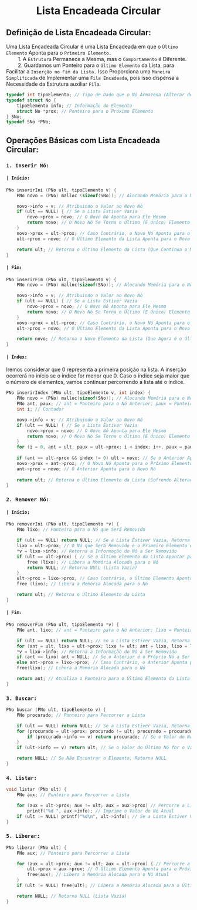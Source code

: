 <h1 align="center"> Lista Encadeada Circular </h1>

## Definição de Lista Encadeada Circular:
Uma Lista Encadeada Circular é uma Lista Encadeada em que o `Último Elemento` Aponta para o `Primeiro Elemento.` 
<br>&emsp;&emsp; 1. A `Estrutura` Permanece a Mesma, mas o `Comportamento` é Diferente. 
<br>&emsp;&emsp; 2. Guardamos um Ponteiro para o `Último Elemento` da Lista, para Facilitar a `Inserção no Fim da Lista.` Isso Proporciona uma `Maneira Simplificada` de Implementar uma `Fila Encadeada`, pois isso dispensa a Necessidade da Estrutura auxiliar `Fila`.

~~~c
typedef int tipoElemento; // Tipo de Dado que o Nó Armazena (Alterar de Acordo com o Problema)
typedef struct No {
	tipoElemento info; // Informação do Elemento
	struct No *prox; // Ponteiro para o Próximo Elemento
} SNo;
typedef SNo *PNo;
~~~



## Operações Básicas com Lista Encadeada Circular:
### `1. Inserir Nó:`
#### `| Início:`
~~~c
PNo inserirIni (PNo ult, tipoElemento v) {
	PNo novo = (PNo) malloc (sizeof(SNo)); // Alocando Memória para o Novo Nó

	novo->info = v; // Atribuindo o Valor ao Novo Nó
	if (ult == NULL) { // Se a Lista Estiver Vazia
		novo->prox = novo; // O Novo Nó Aponta para Ele Mesmo
		return novo; // O Novo Nó Se Torna o Último (E Único) Elemento da Lista
	}
	novo->prox = ult->prox; // Caso Contrário, o Novo Nó Aponta para o Primeiro Elemento da Lista
	ult->prox = novo; // O Último Elemento da Lista Aponta para o Novo Nó

	return ult; // Retorna o Último Elemento da Lista (Que Continua o Mesmo)
}
~~~
#### `| Fim:`
~~~c
PNo inserirFim (PNo ult, tipoElemento v) {
	PNo novo = (PNo) malloc(sizeof(SNo)); // Alocando Memória para o Novo Nó

	novo->info = v; // Atribuindo o Valor ao Novo Nó
	if (ult == NULL) { // Se a Lista Estiver Vazia
		novo->prox = novo; // O Novo Nó Aponta para Ele Mesmo
		return novo; // O Novo Nó Se Torna o Último (E Único) Elemento da Lista
	}
	novo->prox = ult->prox; // Caso Contrário, o Novo Nó Aponta para o Primeiro Elemento da Lista
	ult->prox = novo; // O Último Elemento da Lista Aponta para o Novo Nó

	return novo; // Retorna o Novo Elemento da Lista (Que Agora é o Último). Essa é a Única Diferença entre Inserir no Início e no Fim.
}
~~~
#### `| Índex:`
Iremos considerar que 0 representa a primeira posição na lista. A inserção ocorrerá no início se o índice for menor que 0. Caso o índice seja maior que o número de elementos, vamos continuar percorrendo a lista até o índice.
~~~c
PNo inserirIndex (PNo ult, tipoElemento v, int index) {
	PNo novo = (PNo) malloc(sizeof(SNo)); // Alocando Memória para o Novo Nó
	PNo ant, paux; // ant = Ponteiro para o Nó Anterior; paux = Ponteiro Auxiliar para Percorrer a Lista
	int i; // Contador

	novo->info = v; // Atribuindo o Valor ao Novo Nó
	if (ult == NULL) { // Se a Lista Estiver Vazia
		novo->prox = novo; // O Novo Nó Aponta para Ele Mesmo
		return novo; // O Novo Nó Se Torna o Último (E Único) Elemento da Lista
	}
	for (i = 0, ant = ult, paux = ult->prox; i < index; i++, paux = paux->prox) ant = paux; // Percorrendo a Lista até o Índice
	
	if (ant == ult->prox && index != 0) ult = novo; // Se o Anterior Apontar para o Primeiro Elemento, Significa que o Novo Nó é o Último Elemento da Lista ou o Primeiro. Decidiremos de acordo com o Índice.
	novo->prox = ant->prox; // O Novo Nó Aponta para o Próximo Elemento do Anterior de Onde Ele Será Inserido
	ant->prox = novo; // O Anterior Aponta para o Novo Nó
	
	return ult; // Retorna o Último Elemento da Lista (Sofrendo Alterações ou Não)
}
~~~

### `2. Remover Nó:`
#### `| Início:`
~~~c
PNo removerIni (PNo ult, tipoElemento *v) {
	PNo lixo; // Ponteiro para o Nó que Será Removido

	if (ult == NULL) return NULL; // Se a Lista Estiver Vazia, Retorna NULL
	lixo = ult->prox; // O Nó que Será Removido é o Primeiro Elemento da Lista
	*v = lixo->info; // Retorna a Informação do Nó a Ser Removido
	if (ult == ult->prox) { // Se o Último Elemento da Lista Apontar para Ele Mesmo (Lista Só Possui um Elemento)
		free (lixo); // Libera a Memória Alocada para o Nó
		return NULL; // Retorna NULL (Lista Vazia)
	}
	ult->prox = lixo->prox; // Caso Contrário, o Último Elemento Aponta para o Próximo do Nó a Ser Removido
	free (lixo); // Libera a Memória Alocada para o Nó

	return ult; // Retorna o Último Elemento da Lista
}
~~~
#### `| Fim:`
~~~c
PNo removerFim (PNo ult, tipoElemento *v) {
	PNo ant, lixo; // ant = Ponteiro para o Nó Anterior; lixo = Ponteiro para o Nó que Será Removido

	if (ult == NULL) return NULL; // Se a Lista Estiver Vazia, Retorna NULL
	for (ant = ult, lixo = ult->prox; lixo != ult; ant = lixo, lixo = lixo->prox); // Percorrendo a Lista até o Último Elemento
	*v = lixo->info; // Retorna a Informação do Nó a Ser Removido
	if (ant == lixo) ant = NULL; // Se o Anterior é o Próprio Nó a Ser Removido, A Lista Só Possui um Elemento (Ficará Vazia Após a Remoção)
	else ant->prox = lixo->prox; // Caso Contrário, o Anterior Aponta para o Próximo do Nó a Ser Removido
	free(lixo); // Libera a Memória Alocada para o Nó

	return ant; // Atualiza o Ponteiro para o Último Elemento da Lista (Que Será o Anterior do Nó Removido, ou NULL)
}
~~~

### `3. Buscar:`
~~~c
PNo buscar (PNo ult, tipoElemento v) {
	PNo procurado; // Ponteiro para Percorrer a Lista

	if (ult == NULL) return NULL; // Se a Lista Estiver Vazia, Retorna NULL
	for (procurado = ult->prox; procurado != ult; procurado = procurado->prox) { // Percorrendo a Lista
		if (procurado->info == v) return procurado; // Se o Valor do Nó Atual for o Valor Procurado, Retorna o Nó
	}
	if (ult->info == v) return ult; // Se o Valor do Último Nó for o Valor Procurado, Retorna o Último Nó (Fazemos isso pois o Último Nó não é Verificado no For)

	return NULL; // Se Não Encontrar o Elemento, Retorna NULL
}
~~~

### `4. Listar:`
~~~c
void listar (PNo ult) {
	PNo aux; // Ponteiro para Percorrer a Lista

	for (aux = ult->prox; aux != ult; aux = aux->prox) // Percorre a Lista
		printf("%d ", aux->info); // Imprime o Valor do Nó Atual
	if (ult != NULL) printf("%d\n", ult->info); // Se a Lista Estiver Vazia, Não Entrará Aqui nem no For, Então Não Imprime Nada. Se a Lista só Possuir um Elemento, o For Não é Executado, mas o Último Nó é Impresso Aqui.
}
~~~

### `5. Liberar:`
~~~c
PNo liberar (PNo ult) {
	PNo aux; // Ponteiro para Percorrer a Lista

	for (aux = ult->prox; aux != ult; aux = ult->prox) { // Percorre a Lista
		ult->prox = aux->prox; // O Último Elemento Aponta para o Próximo do Nó Atual
		free(aux); // Libera a Memória Alocada para o Nó Atual
	}
	if (ult != NULL) free(ult); // Libera a Memória Alocada para o Último Nó (Que é o Único que Restou)

	return NULL; // Retorna NULL (Lista Vazia)
}
~~~
